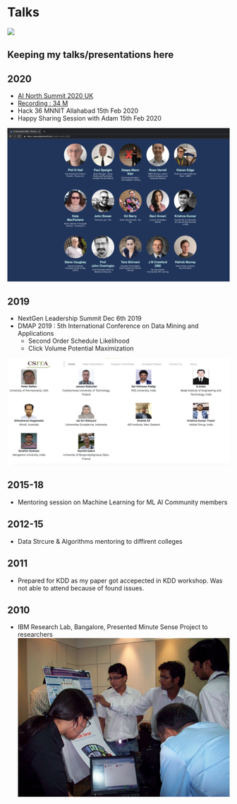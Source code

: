 # Talks

[![](https://img.shields.io/badge/badge-Krishna--Kumar--Tiwari-brightgreen)](https://www.linkedin.com/in/agentkk/)

## Keeping my talks/presentations here

## 2020

- [AI North Summit 2020 UK](https://www.aitechnorth.uk/ai-tech-north-2020)
- [Recording : 34 M](https://www.youtube.com/watch?v=Lur0Voo6eWw)
- Hack 36 MNNIT Allahabad 15th Feb 2020 
- Happy Sharing Session with Adam 15th Feb 2020

![Screenshot](ainorth.png)

## 2019
- NextGen Leadership Summit Dec 6th 2019
- DMAP 2019 : 5th International Conference on Data Mining and Applications
  - Second Order Schedule Likelihood
  - Click Volume Potential Maximization
  
![Screenshot](dmap_speaker.png)


## 2015-18
- Mentoring session on Machine Learning for ML AI Community members

## 2012-15
- Data Strcure & Algorithms mentoring to diffirent colleges 

## 2011
- Prepared for KDD as my paper got accepected in KDD workshop. Was not able to attend because of found issues.

## 2010
- IBM Research Lab, Bangalore, Presented Minute Sense Project to researchers
![Screenshot](ibm-minute-sense.jpg)
